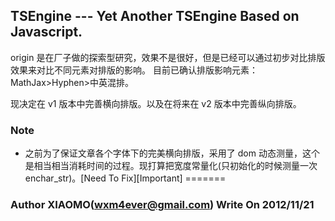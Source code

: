 TSEngine --- Yet Another TSEngine Based on Javascript.
---------------------------

origin 是在厂子做的探索型研究，效果不是很好，但是已经可以通过初步对比排版效果来对比不同元素对排版的影响。
目前已确认排版影响元素： MathJax&gt;Hyphen&gt;中英混排。

现决定在 v1 版本中完善横向排版。以及在将来在 v2 版本中完善纵向排版。


### Note

+ 之前为了保证文章各个字体下的完美横向排版，采用了 dom 动态测量，这个是相当相当消耗时间的过程。现打算把宽度常量化(只初始化的时候测量一次 enchar\_str)。\[Need To Fix\]\[Important\]
=======

### Author XIAOMO(wxm4ever@gmail.com) Write On 2012/11/21
